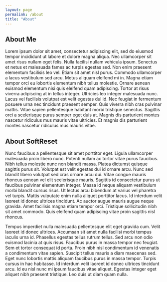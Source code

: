 ```yaml
---
layout: page
permalink: /about
title: "About"
---
```


## About Me

Lorem ipsum dolor sit amet, consectetur adipiscing elit, sed do eiusmod tempor incididunt ut labore et dolore magna aliqua. Nec ullamcorper sit amet risus nullam eget felis. Nulla facilisi nullam vehicula ipsum. Senectus et netus et malesuada fames ac turpis egestas sed. Non enim praesent elementum facilisis leo vel. Etiam sit amet nisl purus. Commodo ullamcorper a lacus vestibulum sed arcu. Metus aliquam eleifend mi in. Magna etiam tempor orci eu lobortis elementum nibh tellus molestie. Ornare aenean euismod elementum nisi quis eleifend quam adipiscing. Tortor at risus viverra adipiscing at in tellus integer. Ultricies leo integer malesuada nunc. Lacus vel facilisis volutpat est velit egestas dui id. Nec feugiat in fermentum posuere urna nec tincidunt praesent semper. Quis viverra nibh cras pulvinar mattis. Vitae sapien pellentesque habitant morbi tristique senectus. Sagittis orci a scelerisque purus semper eget duis at. Magnis dis parturient montes nascetur ridiculus mus mauris vitae ultricies. Et magnis dis parturient montes nascetur ridiculus mus mauris vitae.

## About SoftReset

Nunc faucibus a pellentesque sit amet porttitor eget. Ligula ullamcorper malesuada proin libero nunc. Potenti nullam ac tortor vitae purus faucibus. Nibh tellus molestie nunc non blandit massa. Platea dictumst quisque sagittis purus sit. Volutpat est velit egestas dui id ornare arcu. Nunc sed blandit libero volutpat sed cras ornare arcu dui. Vitae congue mauris rhoncus aenean vel elit scelerisque mauris. Sagittis id consectetur purus ut faucibus pulvinar elementum integer. Massa id neque aliquam vestibulum morbi blandit cursus risus. Ut lectus arcu bibendum at varius vel pharetra vel turpis. Mattis vulputate enim nulla aliquet porttitor lacus. Id interdum velit laoreet id donec ultrices tincidunt. Ac auctor augue mauris augue neque gravida. Amet facilisis magna etiam tempor orci. Tristique sollicitudin nibh sit amet commodo. Quis eleifend quam adipiscing vitae proin sagittis nisl rhoncus.

Tempus imperdiet nulla malesuada pellentesque elit eget gravida cum. Velit laoreet id donec ultrices. Accumsan sit amet nulla facilisi morbi tempus iaculis urna id. Phasellus egestas tellus rutrum tellus. Sed arcu non odio euismod lacinia at quis risus. Faucibus purus in massa tempor nec feugiat. Sem et tortor consequat id porta. Proin nibh nisl condimentum id venenatis a condimentum vitae sapien. Suscipit tellus mauris a diam maecenas sed. Eget nunc lobortis mattis aliquam faucibus purus in massa tempor. Turpis cursus in hac habitasse. Id interdum velit laoreet id donec ultrices tincidunt arcu. Id eu nisl nunc mi ipsum faucibus vitae aliquet. Egestas integer eget aliquet nibh praesent tristique. Leo duis ut diam quam nulla.